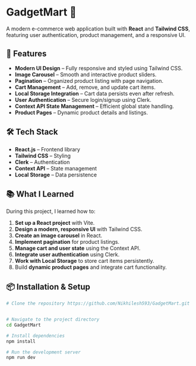 # GadgetMart 🛒

A modern e-commerce web application built with **React** and **Tailwind CSS**, featuring user authentication, product management, and a responsive UI.

## 🚀 Features

- **Modern UI Design** – Fully responsive and styled using Tailwind CSS.
- **Image Carousel** – Smooth and interactive product sliders.
- **Pagination** – Organized product listing with page navigation.
- **Cart Management** – Add, remove, and update cart items.
- **Local Storage Integration** – Cart data persists even after refresh.
- **User Authentication** – Secure login/signup using Clerk.
- **Context API State Management** – Efficient global state handling.
- **Product Pages** – Dynamic product details and listings.

## 🛠️ Tech Stack

- **React.js** – Frontend library
- **Tailwind CSS** – Styling
- **Clerk** – Authentication
- **Context API** – State management
- **Local Storage** – Data persistence

## 📚 What I Learned

During this project, I learned how to:

1. **Set up a React project** with Vite.
2. **Design a modern, responsive UI** with Tailwind CSS.
3. **Create an image carousel** in React.
4. **Implement pagination** for product listings.
5. **Manage cart and user state** using the Context API.
6. **Integrate user authentication** using Clerk.
7. **Work with Local Storage** to store cart items persistently.
8. Build **dynamic product pages** and integrate cart functionality.

## 📦 Installation & Setup

```bash
# Clone the repository https://github.com/Nikhilesh593/GadgetMart.git


# Navigate to the project directory
cd GadgetMart

# Install dependencies
npm install

# Run the development server
npm run dev
